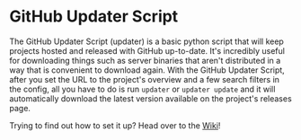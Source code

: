 # GitHub Updater Script
The GitHub Updater Script (updater) is a basic python script that will keep projects hosted and released with GitHub up-to-date. It's incredibly useful for downloading things such as server binaries that aren't distributed in a way that is convenient to download again. With the GitHub Updater Script, after you set the URL to the project's overview and a few search filters in the config, all you have to do is run `updater` or `updater update` and it will automatically download the latest version available on the project's releases page.

Trying to find out how to set it up? Head over to the [Wiki](https://gitlab.com/nickgirga/updater/-/wikis/home)!
